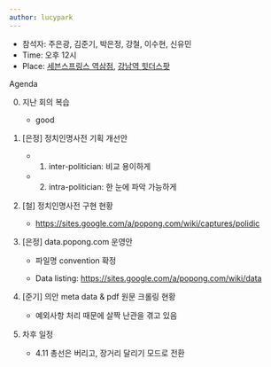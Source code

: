```yaml
---
author: lucypark
---
```


- 참석자:  주은광, 김준기, 박은정, 강철, 이수현, 신유민
- Time: 오후 12시
- Place: [세븐스프링스 역삼점](http://sevensprings.kr/10133380679), [강남역 힛더스팟](http://minjiya.com/130096921806)



Agenda

0. 지난 회의 복습 

	- good



1. [은정] 정치인명사전 기획 개선안 

	- 1) inter-politician: 비교 용이하게

	- 2) intra-politician: 한 눈에 파악 가능하게



2. [철] 정치인명사전 구현 현황

	- https://sites.google.com/a/popong.com/wiki/captures/polidic



3. [은정] data.popong.com 운영안

	- 파일명 convention 확정

	- Data listing: https://sites.google.com/a/popong.com/wiki/data



4. [준기] 의안 meta data & pdf 원문 크롤링 현황

	- 예외사항 처리 때문에 살짝 난관을 겪고 있음 



5. 차후 일정

	- 4.11 총선은 버리고, 장거리 달리기 모드로 전환
